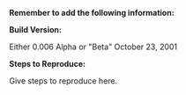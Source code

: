 **Remember to add the following information:**

**Build Version:**

Either 0.006 Alpha or "Beta" October 23, 2001

**Steps to Reproduce:**

Give steps to reproduce here.
